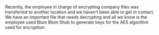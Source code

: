 Recently, the employee in charge of encrypting company files was transferred to another location and we haven't been able to get in contact. We have an important file that needs decrypting and all we know is the employee used Blum Blum Shub to generate keys for the AES algorithm used for encryption.
